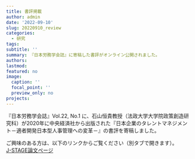 ```yaml
---
title: 書評掲載
author: admin
date: '2022-09-10'
slug: 20220910_review
categories:
  - 研究
tags: 
subtitle: ''
summary: 『日本労務学会誌』に寄稿した書評がオンライン公開されました。
authors: 
lastmod: 
featured: no
image:
  caption: ''
  focal_point: ''
  preview_only: no
projects: 
---
```


『日本労務学会誌』Vol.22, No.1 に、石山恒貴教授（法政大学大学院政策創造研究科）が2020年に中央経済社から出版された『日本企業のタレントマネジメント－適者開発日本型人事管理への変革－』の書評を寄稿しました。

ご興味のある方は、以下のリンクからご覧ください（別タブで開きます）。\
<a href="https://doi.org/10.24592/jshrm.22.1_100" target="_blank" rel="noopener noreferrer">J-STAGE論文ページ</a>